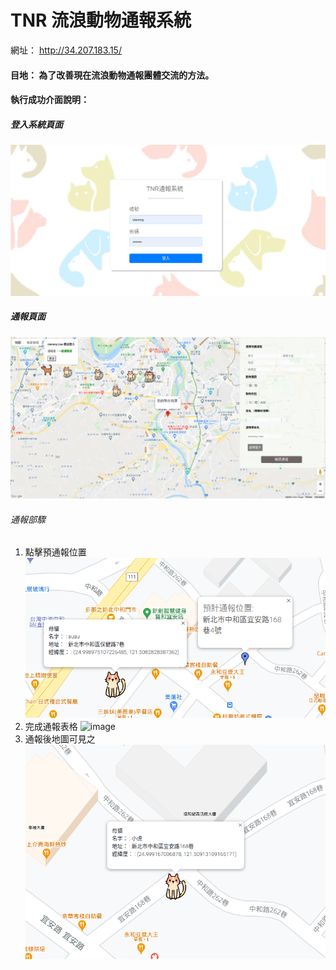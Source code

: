 # TNR 流浪動物通報系統
網址： http://34.207.183.15/
#### 目地： 為了改善現在流浪動物通報團體交流的方法。

#### 執行成功介面說明：
##### 登入系統頁面
![image](https://raw.githubusercontent.com/royal0721/animal_platform/master/login.png)
##### 通報頁面
![image](https://raw.githubusercontent.com/royal0721/animal_platform/master/inform.png)
###### 通報部驟
1. 點擊預通報位置
![image](https://raw.githubusercontent.com/royal0721/animal_platform/master/click.png)
2. 完成通報表格
![image](https://raw.githubusercontent.com/royal0721/animal_platform/master/inform_update.png)
3. 通報後地圖可見之
![image](https://raw.githubusercontent.com/royal0721/animal_platform/master/complete.png)
